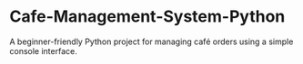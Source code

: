 # Cafe-Management-System-Python
A beginner-friendly Python project for managing café orders using a simple console interface.
